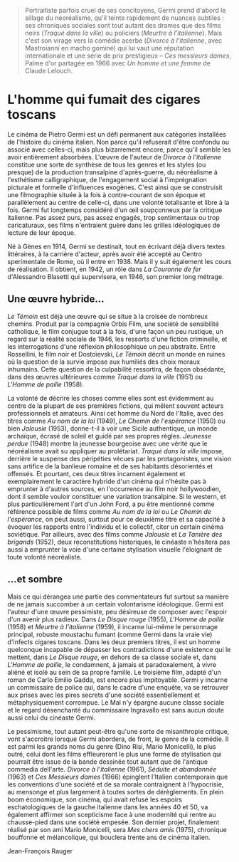 > Portraitiste parfois cruel de ses concitoyens, Germi prend d'abord le sillage du néoréalisme, qu'il teinte rapidement de nuances subtiles : ses chroniques sociales sont tout autant des drames que des films noirs (_Traqué dans la ville_) ou policiers (_Meurtre à l'italienne_). Mais c'est son virage vers la comédie acerbe (_Divorce à l'italienne_, avec Mastroianni en macho gominé) qui lui vaut une réputation internationale et une série de prix prestigieux – _Ces messieurs dames_, Palme d'or partagée en 1966 avec _Un homme et une femme_ de Claude Lelouch.

# L'homme qui fumait des cigares toscans

Le cinéma de Pietro Germi est un défi permanent aux catégories installées de l'histoire du cinéma italien. Non parce qu'il refuserait d'être confondu ou associé avec celles-ci, mais plus bizarrement encore, parce qu'il semble les avoir entièrement absorbées. L'œuvre de l'auteur de _Divorce à l'italienne_ constitue une sorte de synthèse de tous les genres et les styles (ou presque) de la production transalpine d'après-guerre, du néoréalisme à l'esthétisme calligraphique, de l'engagement social à l'imprégnation picturale et formelle d'influences exogènes. C'est ainsi que se construisit une filmographie située à la fois à contre-courant de son époque et parallèlement au centre de celle-ci, dans une volonté totalisante et libre à la fois. Germi fut longtemps considéré d'un œil soupçonneux par la critique italienne. Pas assez purs, pas assez engagés, trop sentimentaux ou trop caricaturaux, ses films n'entraient guère dans les grilles idéologiques de lecture de leur époque.

Né à Gènes en 1914, Germi se destinait, tout en écrivant déjà divers textes littéraires, à la carrière d'acteur, après avoir été accepté au Centro sperimentale de Rome, où il entre en 1938. Mais il y suit également les cours de réalisation. Il obtient, en 1942, un rôle dans _La Couronne de fer_ d'Alessandro Blasetti qui supervisera, en 1946, son premier long métrage.

## Une œuvre hybride...

_Le Témoin_ est déjà une œuvre qui se situe à la croisée de nombreux chemins. Produit par la compagnie Orbis Film, une société de sensibilité catholique, le film conjugue tout à la fois, d'une façon un peu rustique, un regard sur la réalité sociale de 1946, les ressorts d'une fiction criminelle, et les interrogations d'une réflexion philosophique un peu abstraite. Entre Rossellini, le film noir et Dostoïevski, _Le Témoin_ décrit un monde en ruines où la question de la survie impose aux humiliés des choix moraux inhumains. Cette question de la culpabilité ressortira, de façon obsédante, dans des œuvres ultérieures comme _Traqué dans la ville_ (1951) ou _L'Homme de paille_ (1958).

La volonté de décrire les choses comme elles sont est évidemment au centre de la plupart de ses premières fictions, qui mêlent souvent acteurs professionnels et amateurs. Ainsi cet homme du Nord de l'Italie, avec des titres comme _Au nom de la loi_ (1949), _Le Chemin de l'espérance_ (1950) ou bien _Jalousie_ (1953), donne-t-il à voir une Sicile authentique, un monde archaïque, écrasé de soleil et guidé par ses propres règles. _Jeunesse perdue_ (1948) montre la jeunesse bourgeoise avec une vérité que le néoréalisme avait su appliquer au prolétariat. _Traqué dans la ville_ impose, derrière le suspense des péripéties vécues par les protagonistes, une vision sans artifice de la banlieue romaine et de ses habitants désorientés et offensés. Et pourtant, ces deux titres incarnent également et exemplairement le caractère hybride d'un cinéma qui n'hésite pas à emprunter à d'autres sources, en l'occurrence au film noir hollywoodien, dont il semble vouloir constituer une variation transalpine. Si le western, et plus particulièrement l'art d'un John Ford, a pu être mentionné comme référence possible de films comme _Au nom de la loi_ ou _Le Chemin de l'espérance_, on peut aussi, surtout pour ce deuxième titre et sa capacité à évoquer les rapports entre l'individu et le collectif, citer un certain cinéma soviétique. Par ailleurs, avec des films comme _Jalousie_ et _La Tanière des brigands_ (1952), deux reconstitutions historiques, le cinéaste n'hésitera pas aussi à emprunter la voie d'une certaine stylisation visuelle l'éloignant de toute volonté néoréaliste.

## ...et sombre

Mais ce qui dérangea une partie des commentateurs fut surtout sa manière de ne jamais succomber à un certain volontarisme idéologique. Germi est l'auteur d'une œuvre pessimiste, peu désireuse de composer avec l'espoir d'un avenir plus radieux. Dans _Le Disque rouge_ (1955), _L'Homme de paille_ (1958) et _Meurtre à l'italienne_ (1959), il incarne lui-même le personnage principal, robuste moustachu fumant (comme Germi dans la vraie vie) d'infects cigares toscans. Dans les deux premiers titres, il est un homme quelconque incapable de dépasser les contradictions d'une existence qui le mettent, dans _Le Disque rouge_, en dehors de sa classe sociale et, dans _L'Homme de paille_, le condamnent, à jamais et paradoxalement, à vivre aliéné et isolé au sein de sa propre famille. Le troisième film, adapté d'un roman de Carlo Emilio Gadda, est encore plus impitoyable. Germi y incarne un commissaire de police qui, dans le cadre d'une enquête, va se retrouver aux prises avec les pires secrets d'une société essentiellement et métaphysiquement corrompue. Le Mal n'y épargne aucune classe sociale et le regard désenchanté du commissaire Ingravallo est sans aucun doute aussi celui du cinéaste Germi.

Le pessimisme, tout autant peut-être qu'une sorte de misanthropie critique, vont s'accroitre lorsque Germi abordera, de front, le genre de la comédie. Il est parmi les grands noms du genre (Dino Risi, Mario Monicelli), le plus outré, celui dont les films effleureront le plus une forme de stylisation qui pourrait être issue de la bande dessinée tout autant que de l'antique commedia dell'arte. _Divorce à l'italienne_ (1961), _Séduite et abandonnée_ (1963) et _Ces Messieurs dames_ (1966) épinglent l'Italien contemporain que les conventions d'une société et de sa morale contraignent à l'hypocrisie, au mensonge et plus largement à toutes sortes de dérèglements. En plein boom économique, son cinéma, qui avait refusé les espoirs eschatologiques de la gauche italienne dans les années 40 et 50, va également affirmer son scepticisme face à une modernité qui rentre au chausse-pied dans une société empesée. Son dernier projet, finalement réalisé par son ami Mario Monicelli, sera _Mes chers amis_ (1975), chronique bouffonne et mélancolique, qui bouclera trente ans de cinéma italien.

<div class="author">Jean-François Rauger</div>
